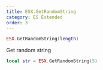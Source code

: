 ```yaml
---
title: ESX.GetRandomString
category: ES Extended
order: 3
---
```


```lua
ESX.GetRandomString(length)
```

Get random string

```lua
local str = ESX.GetRandomString(5)
```




